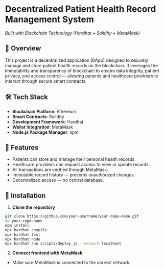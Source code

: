 # Decentralized Patient Health Record Management System  
*Built with Blockchain Technology (Hardhat + Solidity + MetaMask)*

## 📖 Overview

This project is a decentralized application (DApp) designed to securely manage and store patient health records on the blockchain. It leverages the immutability and transparency of blockchain to ensure data integrity, patient privacy, and access control — allowing patients and healthcare providers to interact through secure smart contracts.

## 🛠️ Tech Stack

- **Blockchain Platform**: Ethereum  
- **Smart Contracts**: Solidity  
- **Development Framework**: Hardhat  
- **Wallet Integration**: MetaMask  
- **Node.js Package Manager**: npm  

## 🚀 Features

- Patients can store and manage their personal health records.
- Healthcare providers can request access to view or update records.
- All transactions are verified through MetaMask.
- Immutable record history — prevents unauthorized changes.
- Decentralized access — no central database.

## 🔧 Installation

1. **Clone the repository**

```bash
git clone https://github.com/your-username/your-repo-name.git
cd your-repo-name
npm install
npx hardhat compile
npx hardhat test
npx hardhat node
npx hardhat run scripts/deploy.js --network localhost
```
2. **Connect frontend with MetaMask**
- Make sure MetaMask is connected to the correct network.
